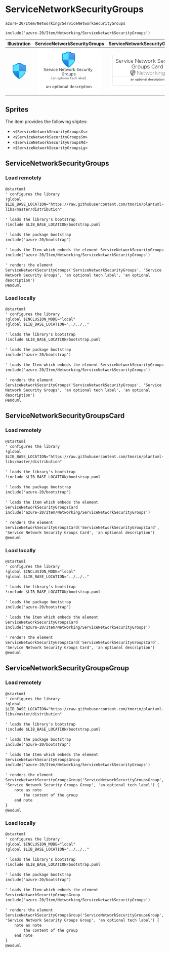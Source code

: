 # ServiceNetworkSecurityGroups


```text
azure-20/Item/Networking/ServiceNetworkSecurityGroups
```

```text
include('azure-20/Item/Networking/ServiceNetworkSecurityGroups')
```



| Illustration | ServiceNetworkSecurityGroups | ServiceNetworkSecurityGroupsCard | ServiceNetworkSecurityGroupsGroup |
| :---: | :---: | :---: | :---: |
| ![illustration for Illustration](../../../azure-20/Item/Networking/ServiceNetworkSecurityGroups.png) | ![illustration for ServiceNetworkSecurityGroups](../../../azure-20/Item/Networking/ServiceNetworkSecurityGroups.Local.png) | ![illustration for ServiceNetworkSecurityGroupsCard](../../../azure-20/Item/Networking/ServiceNetworkSecurityGroupsCard.Local.png) | ![illustration for ServiceNetworkSecurityGroupsGroup](../../../azure-20/Item/Networking/ServiceNetworkSecurityGroupsGroup.Local.png) |



## Sprites
The item provides the following sriptes:

- `<$ServiceNetworkSecurityGroupsXs>`
- `<$ServiceNetworkSecurityGroupsSm>`
- `<$ServiceNetworkSecurityGroupsMd>`
- `<$ServiceNetworkSecurityGroupsLg>`





## ServiceNetworkSecurityGroups

### Load remotely
```plantuml
@startuml
' configures the library
!global $LIB_BASE_LOCATION="https://raw.githubusercontent.com/tmorin/plantuml-libs/master/distribution"

' loads the library's bootstrap
!include $LIB_BASE_LOCATION/bootstrap.puml

' loads the package bootstrap
include('azure-20/bootstrap')

' loads the Item which embeds the element ServiceNetworkSecurityGroups
include('azure-20/Item/Networking/ServiceNetworkSecurityGroups')

' renders the element
ServiceNetworkSecurityGroups('ServiceNetworkSecurityGroups', 'Service Network Security Groups', 'an optional tech label', 'an optional description')
@enduml
```

### Load locally
```plantuml
@startuml
' configures the library
!global $INCLUSION_MODE="local"
!global $LIB_BASE_LOCATION="../../.."

' loads the library's bootstrap
!include $LIB_BASE_LOCATION/bootstrap.puml

' loads the package bootstrap
include('azure-20/bootstrap')

' loads the Item which embeds the element ServiceNetworkSecurityGroups
include('azure-20/Item/Networking/ServiceNetworkSecurityGroups')

' renders the element
ServiceNetworkSecurityGroups('ServiceNetworkSecurityGroups', 'Service Network Security Groups', 'an optional tech label', 'an optional description')
@enduml
```

## ServiceNetworkSecurityGroupsCard

### Load remotely
```plantuml
@startuml
' configures the library
!global $LIB_BASE_LOCATION="https://raw.githubusercontent.com/tmorin/plantuml-libs/master/distribution"

' loads the library's bootstrap
!include $LIB_BASE_LOCATION/bootstrap.puml

' loads the package bootstrap
include('azure-20/bootstrap')

' loads the Item which embeds the element ServiceNetworkSecurityGroupsCard
include('azure-20/Item/Networking/ServiceNetworkSecurityGroups')

' renders the element
ServiceNetworkSecurityGroupsCard('ServiceNetworkSecurityGroupsCard', 'Service Network Security Groups Card', 'an optional description')
@enduml
```

### Load locally
```plantuml
@startuml
' configures the library
!global $INCLUSION_MODE="local"
!global $LIB_BASE_LOCATION="../../.."

' loads the library's bootstrap
!include $LIB_BASE_LOCATION/bootstrap.puml

' loads the package bootstrap
include('azure-20/bootstrap')

' loads the Item which embeds the element ServiceNetworkSecurityGroupsCard
include('azure-20/Item/Networking/ServiceNetworkSecurityGroups')

' renders the element
ServiceNetworkSecurityGroupsCard('ServiceNetworkSecurityGroupsCard', 'Service Network Security Groups Card', 'an optional description')
@enduml
```

## ServiceNetworkSecurityGroupsGroup

### Load remotely
```plantuml
@startuml
' configures the library
!global $LIB_BASE_LOCATION="https://raw.githubusercontent.com/tmorin/plantuml-libs/master/distribution"

' loads the library's bootstrap
!include $LIB_BASE_LOCATION/bootstrap.puml

' loads the package bootstrap
include('azure-20/bootstrap')

' loads the Item which embeds the element ServiceNetworkSecurityGroupsGroup
include('azure-20/Item/Networking/ServiceNetworkSecurityGroups')

' renders the element
ServiceNetworkSecurityGroupsGroup('ServiceNetworkSecurityGroupsGroup', 'Service Network Security Groups Group', 'an optional tech label') {
    note as note
        the content of the group
    end note
}
@enduml
```

### Load locally
```plantuml
@startuml
' configures the library
!global $INCLUSION_MODE="local"
!global $LIB_BASE_LOCATION="../../.."

' loads the library's bootstrap
!include $LIB_BASE_LOCATION/bootstrap.puml

' loads the package bootstrap
include('azure-20/bootstrap')

' loads the Item which embeds the element ServiceNetworkSecurityGroupsGroup
include('azure-20/Item/Networking/ServiceNetworkSecurityGroups')

' renders the element
ServiceNetworkSecurityGroupsGroup('ServiceNetworkSecurityGroupsGroup', 'Service Network Security Groups Group', 'an optional tech label') {
    note as note
        the content of the group
    end note
}
@enduml
```

